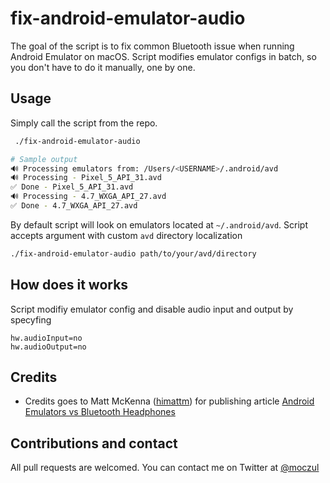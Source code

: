 # fix-android-emulator-audio

The goal of the script is to fix common Bluetooth issue when running Android Emulator on macOS. Script modifies emulator configs in batch, so you don't have to do it manually, one by one.

## Usage
Simply call the script from the repo.
```bash
 ./fix-android-emulator-audio

# Sample output
🔊 Processing emulators from: /Users/<USERNAME>/.android/avd
🔊 Processing - Pixel_5_API_31.avd
✅ Done - Pixel_5_API_31.avd
🔊 Processing - 4.7_WXGA_API_27.avd
✅ Done - 4.7_WXGA_API_27.avd
```

By default script will look on emulators located at `~/.android/avd`. Script accepts argument with custom `avd` directory localization
```bash
./fix-android-emulator-audio path/to/your/avd/directory
```

## How does it works
Script modifiy emulator config and disable audio input and output by specyfing
```
hw.audioInput=no
hw.audioOutput=no
```

## Credits
* Credits goes to Matt McKenna ([himattm](https://twitter.com/himattm)) for publishing article [Android Emulators vs Bluetooth Headphones](https://blog.mmckenna.me/android-emulators-vs-bluetooth-headphones)

## Contributions and contact
All pull requests are welcomed. You can contact me on Twitter at [@moczul](https://twitter.com/moczul)
